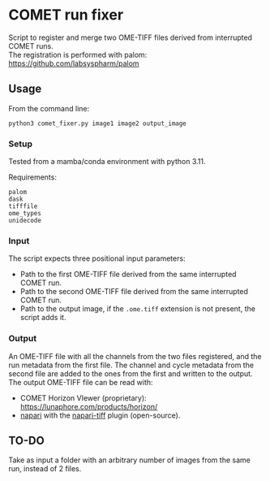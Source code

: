# COMET run fixer

Script to register and merge two OME-TIFF files derived from interrupted COMET runs.  
The registration is performed with palom: https://github.com/labsyspharm/palom

## Usage

From the command line:
```
python3 comet_fixer.py image1 image2 output_image
```

### Setup

Tested from a mamba/conda environment with python 3.11.

Requirements:
```
palom
dask
tifffile
ome_types
unidecode
```

### Input

The script expects three positional input parameters:
- Path to the first OME-TIFF file derived from the same interrupted COMET run.
- Path to the second OME-TIFF file derived from the same interrupted COMET run.
- Path to the output image, if the `.ome.tiff` extension is not present, the script adds it.

### Output

An OME-TIFF file with all the channels from the two files registered, and the run metadata from the first file.
The channel and cycle metadata from the second file are added to the ones from the first and written to the output.
The output OME-TIFF file can be read with:
-  COMET Horizon VIewer (proprietary): https://lunaphore.com/products/horizon/  
- [napari](https://napari.org/stable/) with the [napari-tiff](https://napari-hub.org/plugins/napari-tiff.html) plugin (open-source).

## TO-DO
Take as input a folder with an arbitrary number of images from the same run, instead of 2 files.
